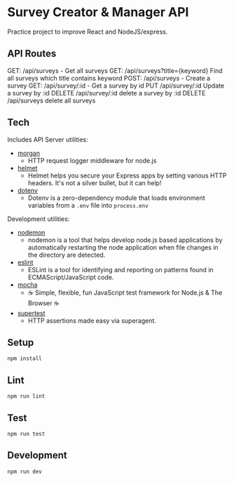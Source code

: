 # Survey Creator & Manager API

Practice project to improve React and NodeJS/express.

## API Routes

GET: /api/surveys - Get all surveys
GET: /api/surveys?title={keyword} Find all surveys which title contains keyword
POST: /api/surveys - Create a survey
GET: /api/survey/:id - Get a survey by id
PUT /api/survey/:id Update a survey by :id
DELETE /api/survey/:id delete a survey by :id
DELETE /api/surveys delete all surveys

## Tech

Includes API Server utilities:

- [morgan](https://www.npmjs.com/package/morgan)
  - HTTP request logger middleware for node.js
- [helmet](https://www.npmjs.com/package/helmet)
  - Helmet helps you secure your Express apps by setting various HTTP headers. It's not a silver bullet, but it can help!
- [dotenv](https://www.npmjs.com/package/dotenv)
  - Dotenv is a zero-dependency module that loads environment variables from a `.env` file into `process.env`

Development utilities:

- [nodemon](https://www.npmjs.com/package/nodemon)
  - nodemon is a tool that helps develop node.js based applications by automatically restarting the node application when file changes in the directory are detected.
- [eslint](https://www.npmjs.com/package/eslint)
  - ESLint is a tool for identifying and reporting on patterns found in ECMAScript/JavaScript code.
- [mocha](https://www.npmjs.com/package/mocha)
  - ☕️ Simple, flexible, fun JavaScript test framework for Node.js & The Browser ☕️
- [supertest](https://www.npmjs.com/package/supertest)
  - HTTP assertions made easy via superagent.

## Setup

```
npm install
```

## Lint

```
npm run lint
```

## Test

```
npm run test
```

## Development

```
npm run dev
```
